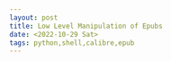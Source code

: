 ```yaml
---
layout: post
title: Low Level Manipulation of Epubs
date: <2022-10-29 Sat>
tags: python,shell,calibre,epub
---
```





